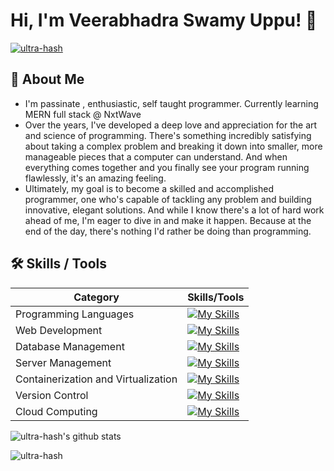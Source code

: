 # Hi, I'm Veerabhadra Swamy Uppu! 👋
<!-- <p align="left"> <img src="https://komarev.com/ghpvc/?username=ultra-hash&label=Profile%20views&color=0e75b6&style=flat" alt="ultra-hash" /> </p> -->
<p align="left"> <a href="https://github.com/ryo-ma/github-profile-trophy"><img src="https://github-profile-trophy.vercel.app/?username=ultra-hash" alt="ultra-hash" /></a> </p>


## 🚀 About Me
- I'm passinate , enthusiastic, self taught programmer. Currently learning MERN full stack @ NxtWave
- Over the years, I've developed a deep love and appreciation for the art and science of programming. There's something incredibly satisfying about taking a complex problem and breaking it down into smaller, more manageable pieces that a computer can understand. And when everything comes together and you finally see your program running flawlessly, it's an amazing feeling.
- Ultimately, my goal is to become a skilled and accomplished programmer, one who's capable of tackling any problem and building innovative, elegant solutions. And while I know there's a lot of hard work ahead of me, I'm eager to dive in and make it happen. Because at the end of the day, there's nothing I'd rather be doing than programming.


## 🛠 Skills / Tools

| Category | Skills/Tools |
| --- | --- |
| Programming Languages | [![My Skills](https://skillicons.dev/icons?i=php,python,javascript&theme=light)](https://skillicons.dev) |
| Web Development | [![My Skills](https://skillicons.dev/icons?i=html,css,django,nodejs,expressjs,react,bootstrap&theme=light&perline=3)](https://skillicons.dev) |
| Database Management | [![My Skills](https://skillicons.dev/icons?i=mysql,sqlite,mongodb&theme=light)](https://skillicons.dev) |
| Server Management | [![My Skills](https://skillicons.dev/icons?i=linux,nginx&theme=light)](https://skillicons.dev) |
| Containerization and Virtualization | [![My Skills](https://skillicons.dev/icons?i=docker&theme=light)](https://skillicons.dev) |
| Version Control | [![My Skills](https://skillicons.dev/icons?i=git&theme=light)](https://skillicons.dev) |
| Cloud Computing | [![My Skills](https://skillicons.dev/icons?i=aws&theme=light)](https://skillicons.dev) |

![ultra-hash's github stats](https://github-readme-stats.vercel.app/api?username=ultra-hash)
<p><img align="center" src="https://github-readme-streak-stats.herokuapp.com/?user=ultra-hash" alt="ultra-hash" /></p>
